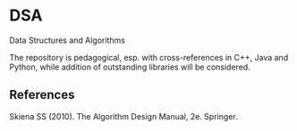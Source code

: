 # DSA
Data Structures and Algorithms

The repository is pedagogical, esp. with cross-references in C++, Java and Python, while addition of outstanding libraries will be considered.

## References

Skiena SS (2010). The Algorithm Design Manual, 2e. Springer.
